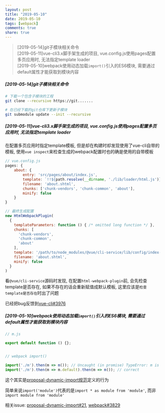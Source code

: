```yaml
---
layout: post
title: "2019-05-10"
date: 2019-05-10
tags: [webpack]
comments: true
share: true
---
```


> [2019-05-14]git子模块相关命令 <br>
> [2019-05-11]vue-cli3.x脚手架生成的项目, vue.config.js使用pages配置多页应用时, 无法指定template loader <br>
> [2019-05-10]webpack使用动态加载`import()`引入的ES6模块, 需要通过default属性才能获取到模块内容

##### [2019-05-14]git子模块相关命令

```bash
# 下载一个包含子模块的工程
git clone --recursive https://git.......

# 在已经下载的git仓库下更新子模块
git submodule update --init --recursive
```

##### [2019-05-11]vue-cli3.x脚手架生成的项目, vue.config.js使用pages配置多页应用时, 无法指定template loader

在配置多页应用时指定template模板, 但是却在构建时却发现使用了vue-cli自带的模板, 使用`vue inspect`来检查生成的webpack配置时也的确是使用的自带模板

```js
// vue.config.js
pages: {
    about: {
        entry: 'src/pages/about/index.js',
        template: `!!${path.resolve(__dirname, './lib/loader/html.js')}!${'about.shtml'}`,
        filename: 'about.shtml',
        chunks: ['chunk-vendors', 'chunk-common', 'about'],
        minify: false
    }
}

// 最终生成配置
new HtmlWebpackPlugin(
  {
    templateParameters: function () { /* omitted long function */ },
    chunks: [
      'chunk-vendors',
      'chunk-common',
      'about'
    ],
    template: '/path/to/node_modules/@vue/cli-service/lib/config/index-default.html',
    filename: 'about.shtml',
    minify: false
  }
)
```

看`@vue/cli-service`源码时发现, 在配置`html-webpack-plugin`前, 会先检查template是否存在, 如果不存在的话会重新赋值成默认模板, 这里应该是`检查template是否存在`时出了问题

已经把bug反馈到[vue-cli#3976](https://github.com/vuejs/vue-cli/issues/3976)

##### [2019-05-10]webpack使用动态加载`import()`引入的ES6模块, 需要通过default属性才能获取到模块内容

```js
// m.js

export default function () {};


// webpack import()

import('./m').then(m => m()); // Uncaught (in promise) TypeError: m is not a function
import('./m').then(m => m.default).then(m => m()); // correct
```

这个其实是[proposal-dynamic-import规范](https://github.com/tc39/proposal-dynamic-import)定义的行为

简单来说`import('module')`代表的是`import * as module from 'module'`, 而非`import module from 'module'`

相关issue: [proposal-dynamic-import#21](https://github.com/tc39/proposal-dynamic-import/issues/21), [webpack#3829](https://github.com/webpack/webpack/issues/3829)
